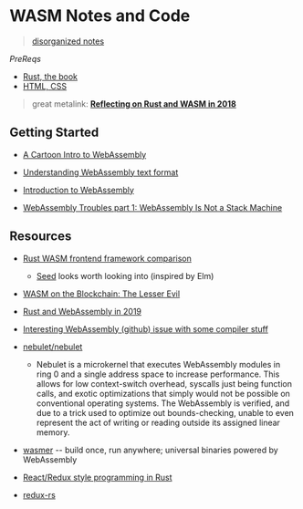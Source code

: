 # WASM Notes and Code

> [disorganized notes](./Rusty_WASM.md)

*PreReqs*
* [Rust, the book](https://doc.rust-lang.org/book/)
* [HTML, CSS](https://developer.mozilla.org/en-US/docs/Learn)

> great metalink: **[Reflecting on Rust and WASM in 2018](https://rustwasm.github.io/2018/12/06/reflecting-on-rust-and-wasm-in-2018.html)**

## Getting Started
* [A Cartoon Intro to WebAssembly](https://hacks.mozilla.org/2017/02/a-cartoon-intro-to-webassembly/)
* [Understanding WebAssembly text format](https://developer.mozilla.org/en-US/docs/WebAssembly/Understanding_the_text_format)
* [Introduction to WebAssembly](https://rsms.me/wasm-intro)

* [WebAssembly Troubles part 1: WebAssembly Is Not a Stack Machine](http://troubles.md/posts/wasm-is-not-a-stack-machine/)

## Resources
* [Rust WASM frontend framework comparison](https://github.com/flosse/rust-web-framework-comparison/blob/master/README.md#frontend-frameworks-wasm)
    * [Seed](https://github.com/David-OConnor/seed) looks worth looking into (inspired by Elm)

* [WASM on the Blockchain: The Lesser Evil](https://medium.com/polkadot-network/wasm-on-the-blockchain-the-lesser-evil-da8d7c6ef6bd)

* [Rust and WebAssembly in 2019](http://fitzgeraldnick.com/2018/12/14/rust-and-webassembly-in-2019.html)

* [Interesting WebAssembly (github) issue with some compiler stuff](https://github.com/WebAssembly/design/issues/796)

* [nebulet/nebulet](https://github.com/nebulet/nebulet?files=1)
    * Nebulet is a microkernel that executes WebAssembly modules in ring 0 and a single address space to increase performance. This allows for low context-switch overhead, syscalls just being function calls, and exotic optimizations that simply would not be possible on conventional operating systems. The WebAssembly is verified, and due to a trick used to optimize out bounds-checking, unable to even represent the act of writing or reading outside its assigned linear memory.

* [wasmer](https://wasmer.io/) -- build once, run anywhere; universal binaries powered by WebAssembly

* [React/Redux style programming in Rust](https://github.com/richardanaya/virtual-dom-rs-counter/blob/master/README.md)
* [redux-rs](https://github.com/redux-rs/redux-rs)